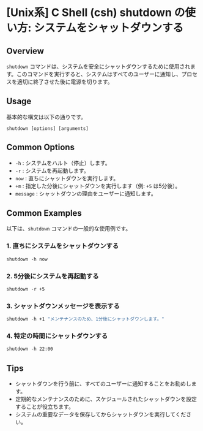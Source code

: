 # [Unix系] C Shell (csh) shutdown の使い方: システムをシャットダウンする

## Overview
`shutdown` コマンドは、システムを安全にシャットダウンするために使用されます。このコマンドを実行すると、システムはすべてのユーザーに通知し、プロセスを適切に終了させた後に電源を切ります。

## Usage
基本的な構文は以下の通りです。

```
shutdown [options] [arguments]
```

## Common Options
- `-h` : システムをハルト（停止）します。
- `-r` : システムを再起動します。
- `now` : 直ちにシャットダウンを実行します。
- `+m` : 指定した分後にシャットダウンを実行します（例: `+5` は5分後）。
- `message` : シャットダウンの理由をユーザーに通知します。

## Common Examples
以下は、`shutdown` コマンドの一般的な使用例です。

### 1. 直ちにシステムをシャットダウンする
```csh
shutdown -h now
```

### 2. 5分後にシステムを再起動する
```csh
shutdown -r +5
```

### 3. シャットダウンメッセージを表示する
```csh
shutdown -h +1 "メンテナンスのため、1分後にシャットダウンします。"
```

### 4. 特定の時間にシャットダウンする
```csh
shutdown -h 22:00
```

## Tips
- シャットダウンを行う前に、すべてのユーザーに通知することをお勧めします。
- 定期的なメンテナンスのために、スケジュールされたシャットダウンを設定することが役立ちます。
- システムの重要なデータを保存してからシャットダウンを実行してください。